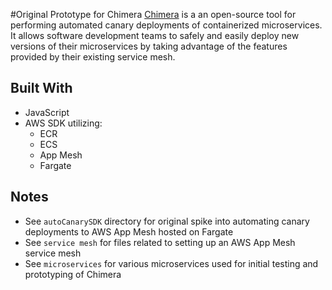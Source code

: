 #Original Prototype for Chimera
[Chimera](https://chimera-deploy.dev) is a an open-source tool for performing automated canary deployments of containerized microservices. It allows software development teams to safely and easily deploy new versions of their microservices by taking advantage of the features provided by their existing service mesh.

## Built With
- JavaScript
- AWS SDK utilizing:
  - ECR
  - ECS
  - App Mesh
  - Fargate

## Notes
- See `autoCanarySDK` directory for original spike into automating canary deployments to AWS App Mesh hosted on Fargate
- See `service mesh` for files related to setting up an AWS App Mesh service mesh
- See `microservices` for various microservices used for initial testing and prototyping of Chimera
